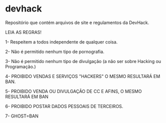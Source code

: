 # devhack
Repositório que contém arquivos de site e regulamentos da DevHack.

LEIA AS REGRAS!

1- Respeitem a todos independente de qualquer coisa.

2- Não é permitido nenhum tipo de pornografia.

3- Não é permitido nenhum tipo de divulgação (a não ser sobre Hacking ou Programação.)

4- PROIBIDO VENDAS E SERVIÇOS "HACKERS" O MESMO RESULTARÁ EM BAN.

5- PROIBIDO VENDA OU DIVULGAÇÃO DE CC E AFINS, O MESMO RESULTARÁ EM BAN

6- PROIBIDO POSTAR DADOS PESSOAIS DE TERCEIROS.

7- GHOST=BAN
